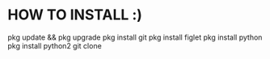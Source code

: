 HOW TO INSTALL :)
==================
pkg update && pkg upgrade
pkg install git
pkg install figlet
pkg install python
pkg install python2
git clone
